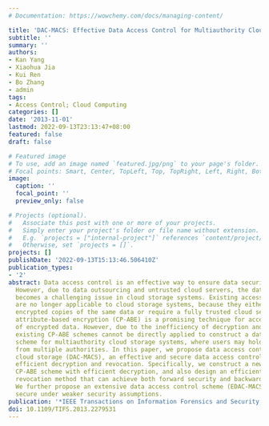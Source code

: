```yaml
---
# Documentation: https://wowchemy.com/docs/managing-content/

title: 'DAC-MACS: Effective Data Access Control for Multiauthority Cloud Storage Systems'
subtitle: ''
summary: ''
authors:
- Kan Yang
- Xiaohua Jia
- Kui Ren
- Bo Zhang
- admin
tags:
- Access Control; Cloud Computing
categories: []
date: '2013-11-01'
lastmod: 2022-09-13T23:13:47+08:00
featured: false
draft: false

# Featured image
# To use, add an image named `featured.jpg/png` to your page's folder.
# Focal points: Smart, Center, TopLeft, Top, TopRight, Left, Right, BottomLeft, Bottom, BottomRight.
image:
  caption: ''
  focal_point: ''
  preview_only: false

# Projects (optional).
#   Associate this post with one or more of your projects.
#   Simply enter your project's folder or file name without extension.
#   E.g. `projects = ["internal-project"]` references `content/project/deep-learning/index.md`.
#   Otherwise, set `projects = []`.
projects: []
publishDate: '2022-09-13T15:13:46.506410Z'
publication_types:
- '2'
abstract: Data access control is an effective way to ensure data security in the cloud.
  However, due to data outsourcing and untrusted cloud servers, the data access control
  becomes a challenging issue in cloud storage systems. Existing access control schemes
  are no longer applicable to cloud storage systems, because they either produce multiple
  encrypted copies of the same data or require a fully trusted cloud server. Ciphertext-policy
  attribute-based encryption (CP-ABE) is a promising technique for access control
  of encrypted data. However, due to the inefficiency of decryption and revocation,
  existing CP-ABE schemes cannot be directly applied to construct a data access control
  scheme for multiauthority cloud storage systems, where users may hold attributes
  from multiple authorities. In this paper, we propose data access control for multiauthority
  cloud storage (DAC-MACS), an effective and secure data access control scheme with
  efficient decryption and revocation. Specifically, we construct a new multiauthority
  CP-ABE scheme with efficient decryption, and also design an efficient attribute
  revocation method that can achieve both forward security and backward security.
  We further propose an extensive data access control scheme (EDAC-MACS), which is
  secure under weaker security assumptions.
publication: '*IEEE Transactions on Information Forensics and Security, vol. 8, no. 11, pp. 1790-1801,* (中科院小类二区期刊)'
doi: 10.1109/TIFS.2013.2279531
---
```

